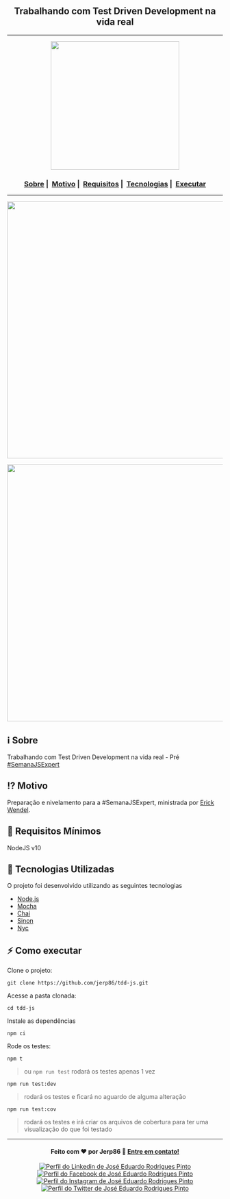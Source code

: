 <h2 align="center">Trabalhando com Test Driven Development na vida real</h2>

___

<p align="center">
  <img src="https://user-images.githubusercontent.com/54115624/105259289-4cea0c00-5b6a-11eb-9799-7cdf4f7c829b.png" width="300" heigth="300">
</p>


<h3 align="center">
  <a href="#information_source-sobre">Sobre</a>&nbsp;|&nbsp;
  <a href="#interrobang-motivo">Motivo</a>&nbsp;|&nbsp;
  <a href="#seedling-requisitos-mínimos">Requisitos</a>&nbsp;|&nbsp;
  <a href="#rocket-tecnologias-utilizadas">Tecnologias</a>&nbsp;|&nbsp;
  <a href="#zap-como-executar">Executar</a>
</h3>

___

<p align="center">
  <img src="https://user-images.githubusercontent.com/54115624/105564464-f9f68d00-5d00-11eb-9c91-e33d43ee0a07.png" width="600">
</p>
<p align="center">
  <img src="https://user-images.githubusercontent.com/54115624/105564948-26130d80-5d03-11eb-888c-462acd6f167d.png" width="600">
</p>

## :information_source: Sobre

Trabalhando com Test Driven Development na vida real - Pré [#SemanaJSExpert](https://javascriptexpert.com.br/)

## :interrobang: Motivo

Preparação e nivelamento para a #SemanaJSExpert, ministrada por [Erick Wendel](https://cursos.erickwendel.com.br/).

## :seedling: Requisitos Mínimos

NodeJS v10

## :rocket: Tecnologias Utilizadas 

O projeto foi desenvolvido utilizando as seguintes tecnologias

- [Node.js](https://nodejs.org/en/)
- [Mocha](https://mochajs.org/)
- [Chai](https://www.chaijs.com/)
- [Sinon](https://sinonjs.org/)
- [Nyc](https://istanbul.js.org/)

## :zap: Como executar

Clone o projeto:

```
git clone https://github.com/jerp86/tdd-js.git
```

Acesse a pasta clonada:

```
cd tdd-js
```

Instale as dependências

```
npm ci
```

Rode os testes:

```
npm t
```
> ou `npm run test` rodará os testes apenas 1 vez

```
npm run test:dev
```
> rodará os testes e ficará no aguardo de alguma alteração

```
npm run test:cov
```
> rodará os testes e irá criar os arquivos de cobertura para ter uma visualização do que foi testado

---

<h4 align="center">
  Feito com ❤️ por Jerp86 👋️ <a href="mailto:jerp4@hotmail.com">Entre em contato!</a>
</h4>

<p align="center">
  <a href="https://www.linkedin.com/in/jerp/">
    <img alt="Perfil do Linkedin de José Eduardo Rodrigues Pinto" src="https://img.shields.io/badge/LinkedIn-jerp-0e76a8?style=flat&logoColor=white&logo=linkedin">
  </a>
  <a href="https://www.facebook.com/jerpbtu">
    <img alt="Perfil do Facebook de José Eduardo Rodrigues Pinto" src="https://img.shields.io/badge/Facebook-jerpbtu-1778F2?style=flat&logoColor=white&logo=facebook">
  </a>
  <a href="https://www.instagram.com/jerpbtu/">
    <img alt="Perfil do Instagram de José Eduardo Rodrigues Pinto" src="https://img.shields.io/badge/Instagram-@jerpbtu-833AB4?style=flat&logoColor=white&logo=instagram">
  </a>
  <a href="https://twitter.com/jerpbtu">
    <img alt="Perfil do Twitter de José Eduardo Rodrigues Pinto" src="https://img.shields.io/twitter/follow/jerpbtu?style=flat&logoColor=white&logo=Twitter">
  </a>
</p>